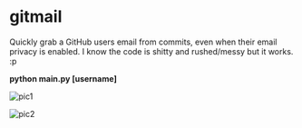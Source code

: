 # gitmail
Quickly grab a GitHub users email from commits, even when their email privacy is enabled. I know the code is shitty and rushed/messy but it works. :p

**python main.py [username]**

![pic1](https://i.imgur.com/h98KKlJ.png)

![pic2](https://i.imgur.com/648HdWT.png)
